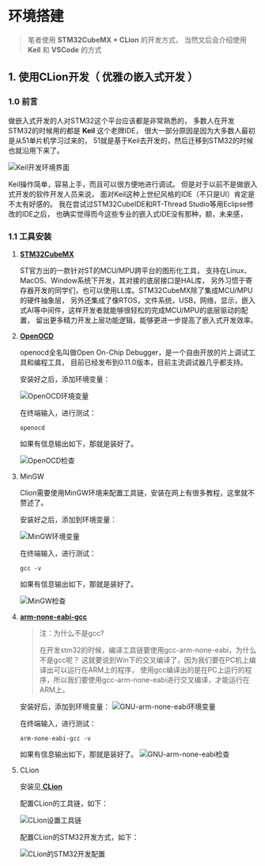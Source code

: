 # 环境搭建

> 笔者使用 **STM32CubeMX + CLion** 的开发方式，
> 当然文后会介绍使用 **Keil** 和 **VSCode** 的方式

## 1. 使用CLion开发（ 优雅の嵌入式开发 ）

### 1.0 前言

做嵌入式开发的人对STM32这个平台应该都是非常熟悉的，
多数人在开发STM32的时候用的都是 **Keil** 这个老牌IDE，
很大一部分原因是因为大多数人最初是从51单片机学习过来的，
51就是基于Keil去开发的，然后迁移到STM32的时候也就沿用下来了。

![Keil开发环境界面](/images/嵌入式/Keil界面图.png)

Keil操作简单，容易上手，而且可以很方便地进行调试。
但是对于以前不是做嵌入式开发的软件开发人员来说，
面对Keil这种上世纪风格的IDE（不只是UI）肯定是不太有好感的。
我在尝试过STM32CubeIDE和RT-Thread Studio等用Eclipse修改的IDE之后，
也确实觉得而今这些专业的嵌入式IDE没有那种，额，未来感，

### 1.1 工具安装

1. [ **STM32CubeMX** ](https://www.st.com/en/development-tools/stm32cubemx.html)
   
   ST官方出的一款针对ST的MCU/MPU跨平台的图形化工具， 
   支持在Linux、MacOS、Window系统下开发，其对接的底层接口是HAL库，
   另外习惯于寄存器开发的同学们，也可以使用LL库。STM32CubeMX除了集成MCU/MPU的硬件抽象层，
   另外还集成了像RTOS，文件系统，USB，网络，显示，嵌入式AI等中间件，这样开发者就能够很轻松的完成MCU/MPU的底层驱动的配置，
   留出更多精力开发上层功能逻辑，能够更进一步提高了嵌入式开发效率。

2. [ **OpenOCD** ](https://github.com/xpack-dev-tools/openocd-xpack/releases)

   openocd全名叫做Open On-Chip Debugger，是一个自由开放的片上调试工具和编程工具，
   目前已经发布到0.11.0版本，目前主流调试器几乎都支持。
   
   安装好之后，添加环境变量：

   ![OpenOCD环境变量](/images/嵌入式/OpenOCD环境变量图.png)

   在终端输入，进行测试：
   ```shell
   openocd
   ```
   如果有信息输出如下，那就是装好了。

   ![OpenOCD检查](/images/嵌入式/OpenOCD检查图.png)

3. MinGW

   Clion需要使用MinGW环境来配置工具链，安装在网上有很多教程，这里就不赘述了。
   
   安装好之后，添加到环境变量：

   ![MinGW环境变量](/images/嵌入式/MinGW环境变量图.png)

   在终端输入，进行测试：
   ```shell
   gcc -v
   ```
   如果有信息输出如下，那就是装好了。

   ![MinGW检查](/images/嵌入式/MinGW检查图.png)

4. [ **arm-none-eabi-gcc** ](https://developer.arm.com/open-source/gnu-toolchain/gnu-rm/downloads)

   > 注：为什么不是gcc? 
   > 
   > 在开发stm32的时候，编译工具链要使用gcc-arm-none-eabi，为什么不是gcc呢？
   > 这就要说到Win下的交叉编译了，因为我们要在PC机上编译出可以运行在ARM上的程序，
   > 使用gcc编译出的是在PC上运行的程序，所以我们要使用gcc-arm-none-eabi进行交叉编译，才能运行在ARM上。

   安装好后，添加到环境变量：
   ![GNU-arm-none-eabi环境变量](/images/嵌入式/GNU-arm-none-eabi环境变量图.png)
   
   在终端输入，进行测试：
   ```shell
   arm-none-eabi-gcc -v
   ```
   如果有信息输出如下，那就是装好了。
   ![GNU-arm-none-eabi检查](/images/嵌入式/GNU-arm-none-eabi检查图.png)

5. CLion
   
   安装见[ **CLion** ](/杂项/工具和环境/工具/编程工具.md#1-文本编辑器和代码编辑器)

   配置CLion的工具链，如下：
   
   ![CLion设置工具链](/images/嵌入式/CLion设置工具链图.png)

   配置CLion的STM32开发方式，如下：
   
   ![CLion的STM32开发配置](/images/嵌入式/CLion的STM32开发配置图.png)

   
   

